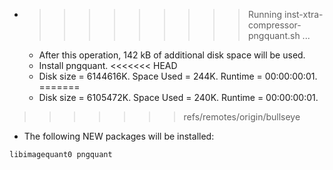* >>>>>>>>> Running inst-xtra-compressor-pngquant.sh ...
  * After this operation, 142 kB of additional disk space will be used.
  * Install pngquant.
<<<<<<< HEAD
  * Disk size = 6144616K. Space Used = 244K. Runtime = 00:00:00:01.
=======
  * Disk size = 6105472K. Space Used = 240K. Runtime = 00:00:00:01.
>>>>>>> refs/remotes/origin/bullseye
  * The following NEW packages will be installed:
  ```bash
libimagequant0 pngquant
  ```
